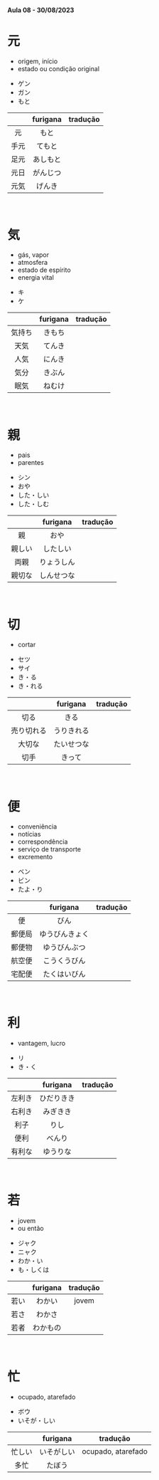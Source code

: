 #### Aula 08 - 30/08/2023


# 元
<ul><li>origem, início</li><li>estado ou condição original</li></ul>

<ul><li>ゲン</li><li>ガン</li><li>もと</li></ul>

|  | furigana | tradução |
|:---:|:---:|:---:|
| 元 | もと |  |
| 手元 | てもと |  |
| 足元 | あしもと |  |
| 元日 | がんじつ |  |
| 元気 | げんき |  |

<br>


# 気
<ul><li>gás, vapor</li><li>atmosfera</li><li>estado de espírito</li><li>energia vital</li></ul>

<ul><li>キ</li><li>ケ</li></ul>

|  | furigana | tradução |
|:---:|:---:|:---:|
| 気持ち | きもち |  |
| 天気 | てんき |  |
| 人気 | にんき |  |
| 気分 | きぶん |  |
| 眠気 | ねむけ |  |

<br>


# 親
<ul><li>pais</li><li>parentes</li></ul>

<ul><li>シン</li><li>おや</li><li>した・しい</li><li>した・しむ</li></ul>

|  | furigana | tradução |
|:---:|:---:|:---:|
| 親 | おや |  |
| 親しい | したしい |  |
| 両親 | りょうしん |  |
| 親切な | しんせつな |  |

<br>


# 切
- cortar

<ul><li>セツ</li><li>サイ</li><li>き・る</li><li>き・れる</li></ul>

|  | furigana | tradução |
|:---:|:---:|:---:|
| 切る | きる |  |
| 売り切れる | うりきれる |  |
| 大切な | たいせつな |  |
| 切手 | きって |  |

<br>


# 便
<ul><li>conveniência</li><li>notícias</li><li>correspondência</li><li>serviço de transporte</li><li>excremento</li></ul>

<ul><li>ベン</li><li>ビン</li><li>たよ・り</li></ul>

|  | furigana | tradução |
|:---:|:---:|:---:|
| 便 | びん |  |
| 郵便局 | ゆうびんきょく |  |
| 郵便物 | ゆうびんぶつ |  |
| 航空便 | こうくうびん |  |
| 宅配便 | たくはいびん |  |

<br>


# 利
- vantagem, lucro

<ul><li>リ</li><li>き・く</li></ul>

|  | furigana | tradução |
|:---:|:---:|:---:|
| 左利き | ひだりきき |  |
| 右利き | みぎきき |  |
| 利子 | りし |  |
| 便利 | べんり |  |
| 有利な | ゆうりな |  |

<br>


# 若
<ul><li>jovem</li><li>ou então</li></ul>

<ul><li>ジャク</li><li>ニャク</li><li>わか・い</li><li>も・しくは</li></ul>

|  | furigana | tradução |
|:---:|:---:|:---:|
| 若い | わかい | jovem |
| 若さ | わかさ |  |
| 若者 | わかもの |  |

<br>


# 忙
- ocupado, atarefado

<ul><li>ボウ</li><li>いそが・しい</li></ul>

|  | furigana | tradução |
|:---:|:---:|:---:|
| 忙しい | いそがしい | ocupado, atarefado |
| 多忙 | たぼう |  |